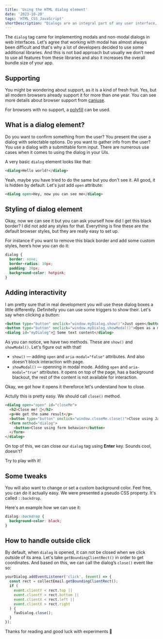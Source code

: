 ```yaml
---
title: 'Using the HTML dialog element'
date: '2023-10-20'
tags: 'HTML_CSS_JavaScript'
shortDescription: "Dialogs are an integral part of any user interface, be it the web, mobile, or any other that exists today. Let's look at the advantages of the dialog element."
---
```


The <code>dialog</code> tag came for implementing modals and non-modal dialogs in web interfaces. Let's agree that working with modal has almost always been difficult and that's why a lot of developers decided to use some additional libraries. And this is not bad approach but usually we don't need to use all features from these libraries and also it increases the overall bundle size of your app.

## Supporting

You might be wondering about support, as it is a kind of fresh fruit. Yes, but all modern browsers already support it for more than one year.
You can see more details about browser support from [caniuse](https://caniuse.com/dialog).

For browsers with no support, a [polyfill](https://github.com/GoogleChrome/dialog-polyfill) can be used.

## What is a dialog element?

Do you want to confirm something from the user? You present the user a dialog with selectable options. Do you want to gather info from the user? You use a dialog with a submittable form input. There are numerous use cases when it comes to using the dialog in your UIs.

A very basic <code>dialog</code> element looks like that:

```html
<dialog>Hello world!</dialog>
```

Yeah, maybe you have tried to do the same but you don't see it. All good, it is hidden by default. Let's just add <code>open</code> attribute:

```html
<dialog open>Hey, now you can see me</dialog>
```

## Styling of dialog element

Okay, now we can see it but you can ask yourself how did I get this black border? I did not add any styles for that.
Everything is fine these are the default browser styles, but they are really easy to set up.

For instance if you want to remove this black border and add some custom styles, here’s how you can do it:

```css
dialog {
  border: none;
  border-radius: 10px;
  padding: 30px;
  background-color: hotpink;
}
```

## Adding interactivity

I am pretty sure that in real development you will use these dialog boxes a little differently.
Definitelly you can use some triggers to show their. Let's say when clicking a button:

```html
<button type="button" onclick="window.myDialog.show()">Just open</button>
<button type="button" onclick="window.myDialog.showModal()">Open as a modal</button>
<dialog id="myDialog">🖖 Some text content</dialog>
```

As you can notice, we have two methods. These are <code>show()</code> and <code>showModal()</code>. Let's figure out with that!

- <code>show()</code> — adding <code>open</code> and <code>aria-modal="false"</code> attributes. And also doesn't block interaction with page.
- <code>showModal()</code> — openning in modal mode. Adding <code>open</code> and <code>aria-modal="true"</code> attributes. it opens on top of the page, has a background blackout, the rest of the content is not available for interaction.

Okay, we got how it opens it thereforce let's understand how to close.

Actully this is pretty easy. We should call <code>close()</code> method.

```html
<dialog open="open" id="closeMe">
  <h2>Close me! 🙏</h2>
  <p>We get the same result</p>
  <button type="button" onclick="window.closeMe.close()">Close using JavaScript</button>
  <form method="dialog">
    <button>Close using form behavior</button>
  </form>
</dialog>
```

On top of this, we can close our <code>dialog</code> tag using <b>Enter</b> key. Sounds cool, doesn't?

Try to play with it!

## Some tweaks

You will also want to change or set a custom background color. Feel free, you can do it actually easy. We were presented a pseudo CSS property. It's called <code>::backdrop</code>.

Here's an example how we can use it:

```css
dialog::backdrop {
  background-color: black;
}
```

## How to handle outside click

By default, when <code>dialog</code> is opened, it can not be closed when we click outside of its area. Let's take <code>getBoundingClientRect()</code> in order to get coordinates. And based on this, we can call the dialog’s <code>close()</code> event like so:

```js
yourDialog.addEventListener('click', (event) => {
  const rect = collectEmail.getBoundingClientRect();
  if (
    event.clientY < rect.top ||
    event.clientY > rect.bottom ||
    event.clientX < rect.left ||
    event.clientX > rect.right
  ) {
    favDialog.close();
  }
});
```

Thanks for reading and good luck with experiments 🙌
